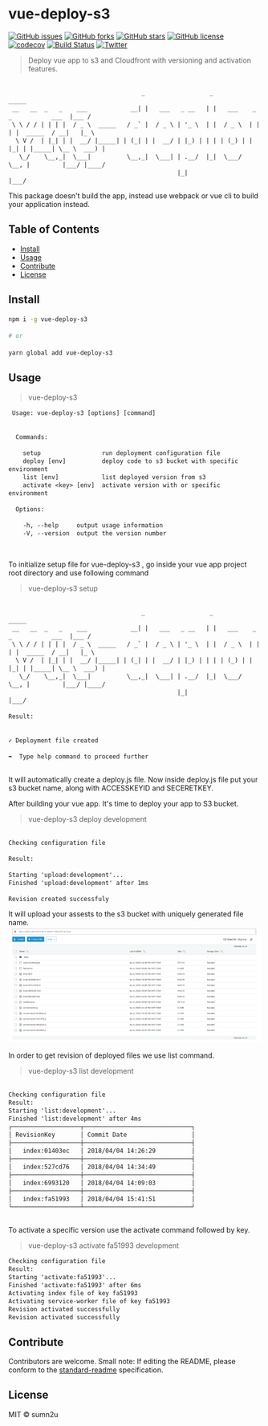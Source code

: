 # vue-deploy-s3

[![GitHub issues](https://img.shields.io/github/issues/sumn2u/vue-deploy-s3.svg)](https://github.com/sumn2u/vue-deploy-s3/issues) [![GitHub forks](https://img.shields.io/github/forks/sumn2u/vue-deploy-s3.svg)](https://github.com/sumn2u/vue-deploy-s3/network) [![GitHub stars](https://img.shields.io/github/stars/sumn2u/vue-deploy-s3.svg)](https://github.com/sumn2u/vue-deploy-s3/stargazers) [![GitHub license](https://img.shields.io/github/license/sumn2u/vue-deploy-s3.svg)](https://github.com/sumn2u/vue-deploy-s3/blob/master/LICENSE)
[![codecov](https://codecov.io/gh/sumn2u/vue-deploy-s3/branch/master/graph/badge.svg)](https://codecov.io/gh/sumn2u/vue-deploy-s3) [![Build Status](https://travis-ci.org/sumn2u/vue-deploy-s3.svg?branch=master)](https://travis-ci.org/sumn2u/vue-deploy-s3) [![Twitter](https://img.shields.io/twitter/url/https/github.com/sumn2u/vue-deploy-s3.svg?style=social)](https://twitter.com/intent/tweet?text=Wow:&url=https%3A%2F%2Fgithub.com%2Fsumn2u%2Fvue-deploy-s3)

>  Deploy vue app to s3 and Cloudfront with versioning and activation features.

```

                                     _                  _                                 _____ 
 __   __  _   _    ___            __| |   ___   _ __   | |   ___    _   _           ___  |___ / 
 \ \ / / | | | |  / _ \  _____   / _` |  / _ \ | '_ \  | |  / _ \  | | | |  _____  / __|   |_ \ 
  \ V /  | |_| | |  __/ |_____| | (_| | |  __/ | |_) | | | | (_) | | |_| | |_____| \__ \  ___) |
   \_/    \__,_|  \___|          \__,_|  \___| | .__/  |_|  \___/   \__, |         |___/ |____/ 
                                               |_|                  |___/                       

```

This package doesn't build the app, instead use webpack or vue cli to build your application instead.

## Table of Contents

- [Install](#install)
- [Usage](#usage)
- [Contribute](#contribute)
- [License](#license)

## Install

```sh
npm i -g vue-deploy-s3

# or

yarn global add vue-deploy-s3

```

## Usage
> vue-deploy-s3
```
 Usage: vue-deploy-s3 [options] [command]


  Commands:

    setup                 run deployment configuration file
    deploy [env]          deploy code to s3 bucket with specific environment
    list [env]            list deployed version from s3
    activate <key> [env]  activate version with or specific environment

  Options:

    -h, --help     output usage information
    -V, --version  output the version number



```
 To initialize setup file for vue-deploy-s3 , go inside your vue app project root directory and  use following command 

> vue-deploy-s3 setup
```

                                     _                  _                                 _____ 
 __   __  _   _    ___            __| |   ___   _ __   | |   ___    _   _           ___  |___ / 
 \ \ / / | | | |  / _ \  _____   / _` |  / _ \ | '_ \  | |  / _ \  | | | |  _____  / __|   |_ \ 
  \ V /  | |_| | |  __/ |_____| | (_| | |  __/ | |_) | | | | (_) | | |_| | |_____| \__ \  ___) |
   \_/    \__,_|  \___|          \__,_|  \___| | .__/  |_|  \___/   \__, |         |___/ |____/ 
                                               |_|                  |___/                       

Result:


✓ Deployment file created

➡  Type help command to proceed further


```
It will automatically create a deploy.js file. Now inside deploy.js file put your s3 bucket name, along with ACCESSKEYID and SECERETKEY.

After building your vue app. It's time to deploy your app to S3 bucket.

> vue-deploy-s3 deploy development

```

Checking configuration file

Result:

Starting 'upload:development'...
Finished 'upload:development' after 1ms

Revision created successfuly

```
It will upload your assests to the s3 bucket with uniquely generated file name. 
![upload revisions](img/deploy.png)

In order to get revision of deployed files we use list command.

>  vue-deploy-s3 list development

```

Checking configuration file
Result:
Starting 'list:development'...
Finished 'list:development' after 4ms
┌───────────────────┬──────────────────────────────┐
│ RevisionKey       │ Commit Date                  │
├───────────────────┼──────────────────────────────┤
│   index:01403ec   │ 2018/04/04 14:26:29          │
├───────────────────┼──────────────────────────────┤
│   index:527cd76   │ 2018/04/04 14:34:49          │
├───────────────────┼──────────────────────────────┤
│   index:6993120   │ 2018/04/04 14:09:03          │
├───────────────────┼──────────────────────────────┤
│   index:fa51993   │ 2018/04/04 15:41:51          │
└───────────────────┴──────────────────────────────┘
 
```
To activate a specific version use the activate command followed by key.

>  vue-deploy-s3 activate fa51993 development

```
Checking configuration file
Result:
Starting 'activate:fa51993'...
Finished 'activate:fa51993' after 6ms
Activating index file of key fa51993
Activating service-worker file of key fa51993
Revision activated successfully
Revision activated successfully

```


## Contribute

Contributors are welcome.
Small note: If editing the README, please conform to the [standard-readme](https://github.com/RichardLitt/standard-readme) specification. 

## License

MIT © sumn2u